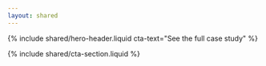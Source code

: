 ```yaml
---
layout: shared
---
```


<article>

<!-- Hero Header -->

{% include shared/hero-header.liquid cta-text="See the full case study" %}

<!-- Services -->

<!-- Testimonial -->

<!-- Solution -->

<!-- See More -->

<!-- CTA -->

{% include shared/cta-section.liquid %}

</article>
